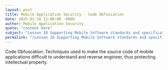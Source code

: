 ```yaml
---
layout: post
title: Mobile Application Security - Code Obfuscation
date: 2025-01-10 12:00:00 -0000
author: Mobile Application Security
quote: "content here"
subject: "Lesson 18 Supporting Mobile Software standards and specifications"
permalink: "/Lesson 18 Supporting Mobile Software standards and specifications/Mobile Application Security/Mobile Application Security - Code Obfuscation"
---
```


Code Obfuscation: Techniques used to make the source code of mobile applications difficult to understand and reverse engineer, thus protecting intellectual property.
